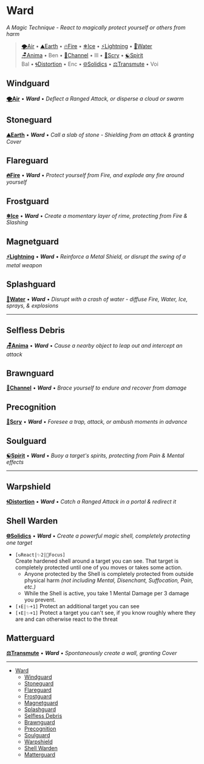 
# Ward

*A Magic Technique* -
*React to magically protect yourself or others from harm*

> [🌪Air](#windguard) • [⛰Earth](#stoneguard) • [🔥Fire](#flareguard) • [❄Ice](#frostguard) • [⚡Lightning](#frostguard) • [🌊Water](#splashguard) <br/>
> [🪑Anima](#selfless-debris) • Ben • [💪Channel](#brawnguard) • Ill • [🧿Scry](#precognition) • [☯Spirit](#soulguard)   <br/> 
> Bal • [🌀Distortion](#warpshield) • Enc • [🌐Solidics](#shell-warden) • [⚖Transmute](#matterguard) • Voi   


## Windguard
[**🌪Air**](./Readme.md#air) • ***Ward*** • *Deflect a Ranged Attack, or disperse a cloud or swarm*

## Stoneguard
[**⛰Earth**](./Readme.md#earth) • ***Ward*** • *Call a slab of stone - Shielding from an attack & granting Cover*

## Flareguard
[**🔥Fire**](./Readme.md#fire) • ***Ward*** • *Protect yourself from Fire, and explode any fire around yourself*

## Frostguard
[**❄Ice**](./Readme.md#ice) • ***Ward*** • *Create a momentary layer of rime, protecting from Fire & Slashing*

## Magnetguard
[**⚡Lightning**](./Readme.md#lightning) • ***Ward*** • *Reinforce a Metal Shield, or disrupt the swing of a metal weapon*

## Splashguard
[**🌊Water**](./Readme.md#water) • ***Ward*** • *Disrupt with a crash of water - diffuse Fire, Water, Ice, sprays, & explosions*

---

## Selfless Debris
[**🪑Anima**](./Readme.md#anima) • ***Ward*** • *Cause a nearby object to leap out and intercept an attack*

## Brawnguard
[**💪Channel**](./Readme.md#channel) • ***Ward*** • *Brace yourself to endure and recover from damage*

## Precognition
[**🧿Scry**](./Readme.md#scry) • ***Ward*** • *Foresee a trap, attack, or ambush moments in advance*

## Soulguard
[**☯Spirit**](./Readme.md#spirit) • ***Ward*** • *Buoy a target's spirits, protecting from Pain & Mental effects*


---

## Warpshield
[**🌀Distortion**](./Readme.md#distortion) • ***Ward*** • *Catch a Ranged Attack in a portal & redirect it*

## Shell Warden
[**🌐Solidics**](./Readme.md#solidics) • ***Ward*** • *Create a powerful magic shell, completely protecting one target*
- `[↻React|✨2|🧠Focus]`<br/> Create hardened shell around a target you can see. That target is completely protected until one of you moves or takes some action.
  - Anyone protected by the Shell is completely protected from outside physical harm *(not including Mental, Disenchant, Suffocation, Pain, etc.)*
  - While the Shell is active, you take 1 Mental Damage per 3 damage you prevent.
- `[⬆E|✨+1]` Protect an additional target you can see
- `[⬆E|✨+1]` Protect a target you can't see, if you know roughly where they are and can otherwise react to the threat

## Matterguard
[**⚖Transmute**](./Readme.md#transmutation) • ***Ward*** • *Spontaneously create a wall, granting Cover*


---
- [Ward](#ward)
  - [Windguard](#windguard)
  - [Stoneguard](#stoneguard)
  - [Flareguard](#flareguard)
  - [Frostguard](#frostguard)
  - [Magnetguard](#magnetguard)
  - [Splashguard](#splashguard)
  - [Selfless Debris](#selfless-debris)
  - [Brawnguard](#brawnguard)
  - [Precognition](#precognition)
  - [Soulguard](#soulguard)
  - [Warpshield](#warpshield)
  - [Shell Warden](#shell-warden)
  - [Matterguard](#matterguard)